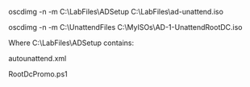 oscdimg -n -m C:\LabFiles\ADSetup C:\LabFiles\ad-unattend.iso

oscdimg -n -m C:\UnattendFiles C:\MyISOs\AD-1-UnattendRootDC.iso

Where C:\LabFiles\ADSetup contains:

autounattend.xml

RootDcPromo.ps1